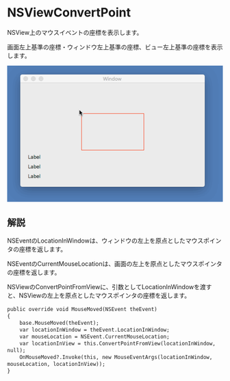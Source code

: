 # NSViewConvertPoint

NSView上のマウスイベントの座標を表示します。

画面左上基準の座標・ウィンドウ左上基準の座標、ビュー左上基準の座標を表示します。

![](NSViewConvertPoint.gif)

## 解説

NSEventのLocationInWindowは、ウィンドウの左上を原点としたマウスポインタの座標を返します。

NSEventのCurrentMouseLocationは、画面の左上を原点としたマウスポインタの座標を返します。

NSViewのConvertPointFromViewに、引数としてLocationInWindowを渡すと、NSViewの左上を原点としたマウスポインタの座標を返します。

    public override void MouseMoved(NSEvent theEvent)
    {
        base.MouseMoved(theEvent);
        var locationInWindow = theEvent.LocationInWindow;
        var mouseLocation = NSEvent.CurrentMouseLocation;
        var locationInView = this.ConvertPointFromView(locationInWindow, null);
        OnMouseMoved?.Invoke(this, new MouseEventArgs(locationInWindow, mouseLocation, locationInView));
    }
